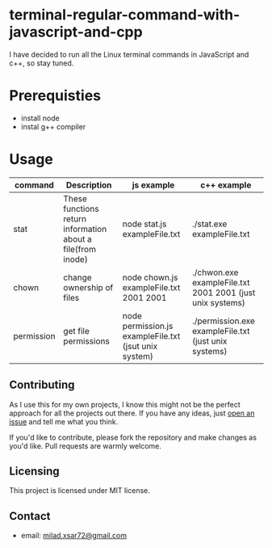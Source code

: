# terminal-regular-command-with-javascript-and-cpp
I have decided to run all the Linux terminal commands in JavaScript and c++, so stay tuned.

# Prerequisties
* install node
* instal g++ compiler

# Usage 
command | Description | js example | c++ example 
--- | --- | --- | --- |
stat <fileName> | These functions return information about a file(from inode) | node stat.js exampleFile.txt | ./stat.exe exampleFile.txt
chown <fileName> <uid> <gid>  | change ownership of files | node chown.js exampleFile.txt 2001 2001 | ./chwon.exe exampleFile.txt 2001 2001 (just unix systems)
permission <filePath> | get file permissions | node permission.js exampleFile.txt (jsut unix system)| ./permission.exe exampleFile.txt (just unix systems)
  
## Contributing
As I use this for my own projects, I know this might not be the perfect approach
for all the projects out there. If you have any ideas, just
[open an issue](https://github.com/Miladxsar23/terminal-regular-command-with-javascript-and-cpp/issues/new) and tell me what you think.

If you'd like to contribute, please fork the repository and make changes as
you'd like. Pull requests are warmly welcome.

## Licensing
This project is licensed under MIT license.

## Contact
* email: milad.xsar72@gmail.com
